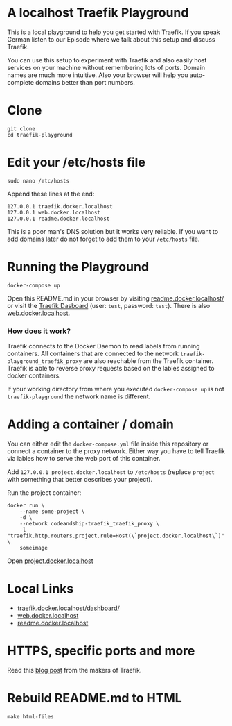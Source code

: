 A localhost Traefik Playground
===

This is a local playground to help you get started with Traefik. If you speak German listen to our Episode where we talk about this setup and discuss Traefik.

You can use this setup to experiment with Traefik and also easily host services on your machine without remembering lots of ports. Domain names are much more intuitive. Also your browser will help you auto-complete domains better than port numbers. 

# Clone

```
git clone
cd traefik-playground
```

# Edit your /etc/hosts file

`sudo nano /etc/hosts`

Append these lines at the end:

```
127.0.0.1 traefik.docker.localhost
127.0.0.1 web.docker.localhost
127.0.0.1 readme.docker.localhost
```

This is a poor man's DNS solution but it works very reliable. If you want to add domains later do not forget to add them to your `/etc/hosts` file.

# Running the Playground

```
docker-compose up
```

Open this README.md in your browser by visiting [readme.docker.localhost/](http://readme.docker.localhost/) or visit the [Traefik Dasboard](http://traefik.docker.localhost/dashboard/) (user: `test`, password: `test`). There is also [web.docker.localhost](http://web.docker.localhost/).

### How does it work?

Traefik connects to the Docker Daemon to read labels from running containers. All containers that are connected to the network `traefik-playground_traefik_proxy` are also reachable from the Traefik container. Traefik is able to reverse proxy requests based on the lables assigned to docker containers. 

If your working directory from where you executed `docker-compose up` is not `traefik-playground` the network name is different. 

# Adding a container / domain

You can either edit the `docker-compose.yml` file inside this repository or connect a container to the proxy network. Either way you have to tell Traefik via lables how to serve the web port of this container.

Add `127.0.0.1 project.docker.localhost` to `/etc/hosts` (replace `project` with something that better describes your project).

Run the project container:

```
docker run \
    --name some-project \
    -d \
    --network codeandship-traefik_traefik_proxy \
    -l "traefik.http.routers.project.rule=Host(\`project.docker.localhost\`)" \
    someimage
```

Open [project.docker.localhost](http://project.docker.localhost)


# Local Links

- [traefik.docker.localhost/dashboard/](http://traefik.docker.localhost/dashboard/)
- [web.docker.localhost](http://web.docker.localhost/)
- [readme.docker.localhost](http://readme.docker.localhost/)

# HTTPS, specific ports and more

Read this [blog post](https://blog.containo.us/traefik-2-0-docker-101-fc2893944b9d) from the makers of Traefik.


# Rebuild README.md to HTML

```
make html-files
```
